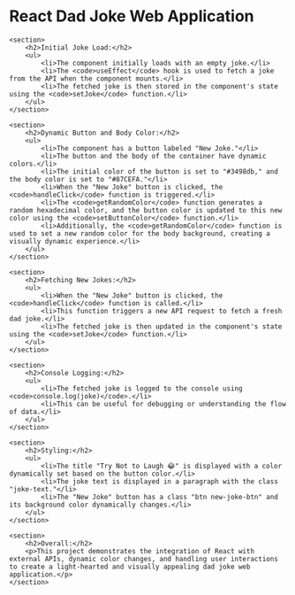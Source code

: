 <h1>React Dad Joke Web Application</h1>

    <section>
        <h2>Initial Joke Load:</h2>
        <ul>
            <li>The component initially loads with an empty joke.</li>
            <li>The <code>useEffect</code> hook is used to fetch a joke from the API when the component mounts.</li>
            <li>The fetched joke is then stored in the component's state using the <code>setJoke</code> function.</li>
        </ul>
    </section>

    <section>
        <h2>Dynamic Button and Body Color:</h2>
        <ul>
            <li>The component has a button labeled "New Joke."</li>
            <li>The button and the body of the container have dynamic colors.</li>
            <li>The initial color of the button is set to "#3498db," and the body color is set to "#87CEFA."</li>
            <li>When the "New Joke" button is clicked, the <code>handleClick</code> function is triggered.</li>
            <li>The <code>getRandomColor</code> function generates a random hexadecimal color, and the button color is updated to this new color using the <code>setButtonColor</code> function.</li>
            <li>Additionally, the <code>getRandomColor</code> function is used to set a new random color for the body background, creating a visually dynamic experience.</li>
        </ul>
    </section>

    <section>
        <h2>Fetching New Jokes:</h2>
        <ul>
            <li>When the "New Joke" button is clicked, the <code>handleClick</code> function is called.</li>
            <li>This function triggers a new API request to fetch a fresh dad joke.</li>
            <li>The fetched joke is then updated in the component's state using the <code>setJoke</code> function.</li>
        </ul>
    </section>

    <section>
        <h2>Console Logging:</h2>
        <ul>
            <li>The fetched joke is logged to the console using <code>console.log(joke)</code>.</li>
            <li>This can be useful for debugging or understanding the flow of data.</li>
        </ul>
    </section>

    <section>
        <h2>Styling:</h2>
        <ul>
            <li>The title "Try Not to Laugh 😂" is displayed with a color dynamically set based on the button color.</li>
            <li>The joke text is displayed in a paragraph with the class "joke-text."</li>
            <li>The "New Joke" button has a class "btn new-joke-btn" and its background color dynamically changes.</li>
        </ul>
    </section>

    <section>
        <h2>Overall:</h2>
        <p>This project demonstrates the integration of React with external APIs, dynamic color changes, and handling user interactions to create a light-hearted and visually appealing dad joke web application.</p>
    </section>